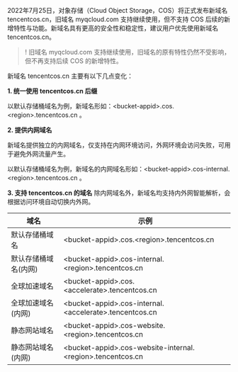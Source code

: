2022年7月25日，对象存储（Cloud Object Storage，COS）将正式发布新域名 tencentcos.cn，旧域名 myqcloud.com 支持继续使用，但不支持 COS 后续的新增特性与功能。新域名具有更高的安全性和稳定性，建议用户优先使用新域名 tencentcos.cn。


>! 旧域名 myqcloud.com 支持继续使用，旧域名的原有特性仍然不受影响，但不再支持后续 COS 的新增特性。
>

新域名 tencentcos.cn 主要有以下几点变化：

**1. 统一使用 tencentcos.cn 后缀**

以默认存储桶域名为例，新域名形如：&lt;bucket-appid&gt;.cos.&lt;region&gt;.tencentcos.cn 。

**2. 提供内网域名**

新域名提供独立的内网域名，仅支持在内网环境访问，外网环境会访问失败，可用于避免外网流量产生。

以默认存储桶域名为例，新域名的内网域名形如：&lt;bucket-appid&gt;.cos-internal.&lt;region&gt;.tencentcos.cn 。

**3. 支持 tencentcos.cn 的域名**
除内网域名外，新域名均支持内外网智能解析，会根据访问环境自动切换内外网。

| 域名   |  示例              |
| -------------- | ---------------- |
| 默认存储桶域名 | &lt;bucket-appid&gt;.cos.&lt;region&gt;.tencentcos.cn  |
| 默认存储桶域名(内网) | &lt;bucket-appid&gt;.cos-internal.&lt;region&gt;.tencentcos.cn  |
| 全球加速域名 | &lt;bucket-appid&gt;.cos.&lt;accelerate&gt;.tencentcos.cn  |
| 全球加速域名(内网) | &lt;bucket-appid&gt;.cos-internal.&lt;accelerate&gt;.tencentcos.cn  |
| 静态网站域名 | &lt;bucket-appid&gt;.cos-website.&lt;region&gt;.tencentcos.cn  |
| 静态网站域名(内网) | &lt;bucket-appid&gt;.cos-website-internal.&lt;region&gt;.tencentcos.cn  |   
